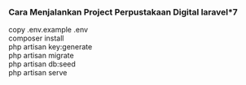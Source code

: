### Cara Menjalankan Project Perpustakaan Digital laravel*7

 </i> copy .env.example .env
</br>composer install
</br>php artisan key:generate
</br>php artisan migrate 
</br>php artisan db:seed
</br>php artisan serve

